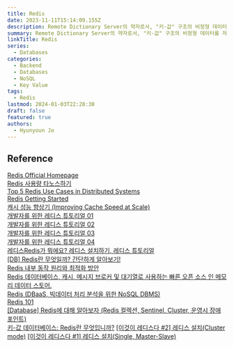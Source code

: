 ```yaml
---
title: Redis
date: 2023-11-11T15:14:09.155Z
description: Remote Dictionary Server의 약자로서, "키-값" 구조의 비정형 데이터를 저장하고 관리하기 위한 오픈 소스 기반의 비관계형 데이터베이스 관리 시스템
summary: Remote Dictionary Server의 약자로서, "키-값" 구조의 비정형 데이터를 저장하고 관리하기 위한 오픈 소스 기반의 비관계형 데이터베이스 관리 시스템
linkTitle: Redis
series:
  - Databases
categories:
  - Backend
  - Databases
  - NoSQL
  - Key Value
tags:
  - Redis
lastmod: 2024-01-03T22:28:30
draft: false
featured: true
authors:
  - Hyunyoun Jo
---
```


## Reference

[Redis Official Homepage](https://redis.io/)  
[Redis 사용량 타노스하기](https://news.hada.io/topic?id=11270)  
[Top 5 Redis Use Cases in Distributed Systems](https://medium.com/@maheshsaini.sec/top-5-redis-use-cases-in-distributed-systems-6aadc73121c6)  
[Redis Getting Started](https://cheese10yun.github.io/redis-getting-started/)  
[캐시 성능 향상기 (Improving Cache Speed at Scale)](https://meetup.nhncloud.com/posts/251)  
[개발자를 위한 레디스 튜토리얼 01](https://meetup.nhncloud.com/posts/224)  
[개발자를 위한 레디스 튜토리얼 02](https://meetup.nhncloud.com/posts/225)  
[개발자를 위한 레디스 튜토리얼 03](https://meetup.nhncloud.com/posts/226)  
[개발자를 위한 레디스 튜토리얼 04](https://meetup.nhncloud.com/posts/227)  
[레디스Redis가 뭐에요? 레디스 설치하기, 레디스 튜토리얼](https://sihyung92.oopy.io/database/redis/1)  
[[DB] Redis란 무엇일까? 간단하게 알아보기!](https://devlog-wjdrbs96.tistory.com/374)  
[Redis 내부 동작 원리와 최적화 방안](https://s-core.co.kr/insight/view/redis-%EB%82%B4%EB%B6%80-%EB%8F%99%EC%9E%91-%EC%9B%90%EB%A6%AC%EC%99%80-%EC%B5%9C%EC%A0%81%ED%99%94-%EB%B0%A9%EC%95%88/)  
[Redis 데이터베이스, 캐시, 메시지 브로커 및 대기열로 사용하는 빠른 오픈 소스 인 메모리 데이터 스토어.](https://aws.amazon.com/ko/redis/)  
[Redis (DBaaS, 빅데이터 처리 분석을 위한 NoSQL DBMS)](https://www.samsungsds.com/kr/database-redis/redis.html)  
[Redis 101](https://dabeen.medium.com/redis-101-6dd36bca2ac)  
[[Database] Redis에 대해 알아보자 (Redis 컬렉션, Sentinel, Cluster, 운영시 장애 포인트)](https://loosie.tistory.com/803)  
[키-값 데이터베이스: Redis란 무엇입니까?](https://appmaster.io/ko/blog/ki-gabs-deiteobeiseu-redisneun-mueosibnigga)
[\[이것이 레디스다 #2\] 레디스 설치(Cluster mode)](https://devocean.sk.com/blog/techBoardDetail.do?ID=165603&boardType=techBlog)
[\[이것이 레디스다 #1\] 레디스 설치(Single, Master-Slave)](https://devocean.sk.com/blog/techBoardDetail.do?page=&boardType=undefined&query=&ID=165057&searchData=&subIndex=)
